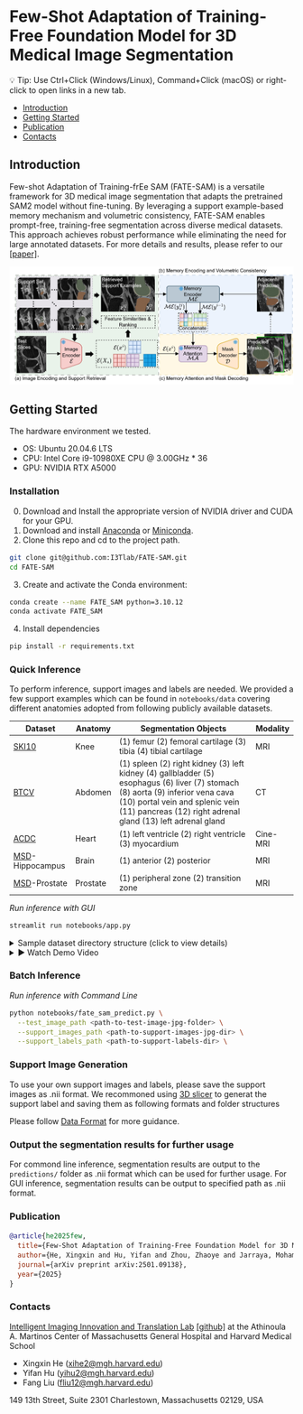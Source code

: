 # Few-Shot Adaptation of Training-Free Foundation Model for 3D Medical Image Segmentation

💡 Tip: Use Ctrl+Click (Windows/Linux), Command+Click (macOS) or right-click to open links in a new tab.

- [Introduction](#introduction)
- [Getting Started](#getting-started)
- [Publication](#publication)
- [Contacts](#contacts)

## Introduction
Few-shot Adaptation of Training-frEe SAM (FATE-SAM) is a versatile framework for 3D medical image segmentation that adapts the pretrained SAM2 model without fine-tuning. By leveraging a support example-based memory mechanism and volumetric consistency, FATE-SAM enables prompt-free, training-free segmentation across diverse medical datasets. This approach achieves robust performance while eliminating the need for large annotated datasets. For more details and results, please refer to our [[paper]](https://arxiv.org/abs/2501.09138).

![figure1.svg](resources%2Ffigure1.jpg)

## Getting Started
The hardware environment we tested.
- OS: Ubuntu 20.04.6 LTS
- CPU: Intel Core i9-10980XE CPU @ 3.00GHz * 36
- GPU: NVIDIA RTX A5000

### Installation
0. Download and Install the appropriate version of NVIDIA driver and CUDA for your GPU.
1. Download and install [Anaconda](https://www.anaconda.com/download) or [Miniconda](https://docs.anaconda.com/miniconda/).
2. Clone this repo and cd to the project path.
```bash
git clone git@github.com:I3Tlab/FATE-SAM.git
cd FATE-SAM
```
3. Create and activate the Conda environment:
```bash
conda create --name FATE_SAM python=3.10.12
conda activate FATE_SAM
```
4. Install dependencies
```bash
pip install -r requirements.txt
```

### Quick Inference
To perform inference, support images and labels are needed. We provided a few support examples which can be found in `notebooks/data` covering different anatomies adopted from following publicly available datasets.

| Dataset | Anatomy | Segmentation Objects | Modality |
|-----|-----|-----| ----- |
| [SKI10](https://huggingface.co/datasets/YongchengYAO/SKI10) | Knee | (1) femur (2) femoral cartilage (3) tibia (4) tibial cartilage | MRI |
| [BTCV](https://www.synapse.org/Synapse:syn3193805/wiki/) | Abdomen | (1) spleen (2) right kidney (3) left kidney (4) gallbladder (5) esophagus (6) liver (7) stomach (8) aorta (9) inferior vena cava (10) portal vein and splenic vein (11) pancreas (12) right adrenal gland (13) left adrenal gland | CT |
| [ACDC](https://www.creatis.insa-lyon.fr/Challenge/acdc/databases.html)| Heart  | (1) left ventricle (2) right ventricle (3) myocardium | Cine-MRI |
| [MSD](http://medicaldecathlon.com/)-Hippocampus| Brain | (1) anterior (2) posterior | MRI |
| [MSD](http://medicaldecathlon.com/)-Prostate| Prostate | (1) peripheral zone (2) transition zone | MRI |

*Run inference with GUI*
```bash
streamlit run notebooks/app.py
```
<details>
  <summary>Sample dataset directory structure (click to view details)</summary>
  
```commandline
<dataset>/
├── Test/
│   ├── 0001_img.nii.gz
│   └── 0001_label.nii.gz
│── Support/             
│   ├── 0002_img.nii.gz
│   ├── 0002_label.nii.gz
│   ├── 0003_img.nii.gz
│   │── 0003_label.nii.gz
│   └── ...
└── 
```
Note: Always use the suffix  `_img` for support/test images and `_label` for their corresponding labels. This naming convention ensures the files are correctly matched during processing.
</details>

<details> 
  <summary>▶️ Watch Demo Video</summary>

  <a href="https://youtu.be/fN9Zy7Tew0I" target="_blank">
    <img src="http://img.youtube.com/vi/fN9Zy7Tew0I/0.jpg" alt="Demo Video" width="400" style="border:2px solid #000; border-radius:8px;">
  </a>
  <p><em>Click the image to watch on YouTube</em></p>
</details>


### Batch Inference
*Run inference with Command Line*
```bash
python notebooks/fate_sam_predict.py \
  --test_image_path <path-to-test-image-jpg-folder> \
  --support_images_path <path-to-support-images-jpg-dir> \
  --support_labels_path <path-to-support-labels-dir> \
```

### Support Image Generation

To use your own support images and labels, please save the support images as .nii format. We recommoned using [3D slicer](https://www.slicer.org/) to generat the support label and saving them as following formats and folder structures
  
Please follow [Data Format](./notebooks/data/DATA_FORMAT.md) for more guidance. 
<!--[ ] insert video for support generation here-->
   

### Output the segmentation results for further usage
For commond line inference, segmentation results are output to the `predictions/` folder as .nii format which can be used for further usage.
For GUI inference, segmentation results can be output to specified path as .nii format.


<!--### TODO
[ ] GUI video demo refinement
    [ ] normal speed
    [ ] intermediate result showing
    [ ] optimize layout and button
    [ ] consistency check
[ ] Support generation video demo
[ ] Output options of GUI-->

### Publication
```bibtex
@article{he2025few,
  title={Few-Shot Adaptation of Training-Free Foundation Model for 3D Medical Image Segmentation},
  author={He, Xingxin and Hu, Yifan and Zhou, Zhaoye and Jarraya, Mohamed and Liu, Fang},
  journal={arXiv preprint arXiv:2501.09138},
  year={2025}
}
```

### Contacts
[Intelligent Imaging Innovation and Translation Lab](https://liulab.mgh.harvard.edu/) [[github]](https://github.com/I3Tlab) at the Athinoula A. Martinos Center of Massachusetts General Hospital and Harvard Medical School
* Xingxin He (xihe2@mgh.harvard.edu)
* Yifan Hu (yihu2@mgh.harvard.edu)
* Fang Liu (fliu12@mgh.harvard.edu)

149 13th Street, Suite 2301
Charlestown, Massachusetts 02129, USA
